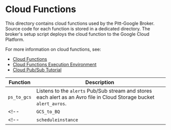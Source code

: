 # Cloud Functions

This directory contains cloud functions used by the Pitt-Google Broker.
Source code for each function is stored in a dedicated directory.
The broker's setup script deploys the cloud function
to the Google Cloud Platform.

For more information on cloud functions, see:

- [Cloud Functions](https://cloud.google.com/functions)
- [Cloud Functions Execution Environment](https://cloud.google.com/functions/docs/concepts/exec)
- [Cloud Pub/Sub Tutorial](https://cloud.google.com/functions/docs/tutorials/pubsub)

| Function | Description |
|---|---|
| `ps_to_gcs` | Listens to the `alerts` Pub/Sub stream and stores each alert as an Avro file in Cloud Storage bucket `alert_avros`. |
<!-- | `GCS_to_BQ` | Load the contents of avro files from Google Cloud Storage (GCP) into Big Query (BQ) | -->
<!-- | `scheduleinstance` | Deploys and schedules the execution of functions for launching virtual machines that ingest ZTF data into BQ | -->
